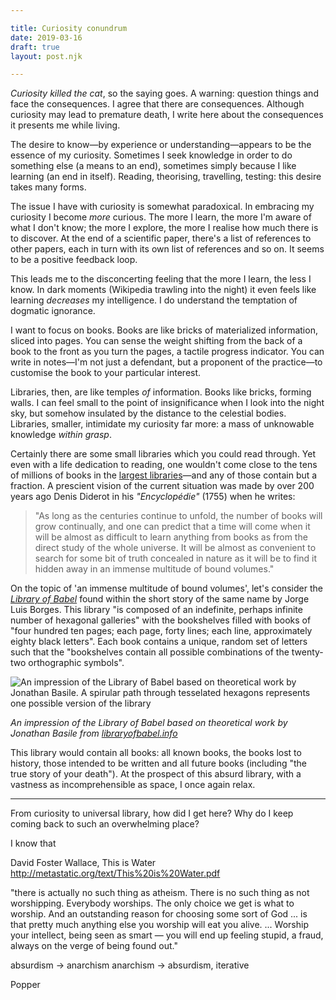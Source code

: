 ```yaml
---

title: Curiosity conundrum
date: 2019-03-16
draft: true
layout: post.njk

---
```


_Curiosity killed the cat_, so the saying goes. A warning: question things and face the consequences. I agree that there are consequences. Although curiosity may lead to premature death, I write here about the consequences it presents me while living.

The desire to know—by experience or understanding—appears to be the essence of my curiosity. Sometimes I seek knowledge in order to do something else (a means to an end), sometimes simply because I like learning (an end in itself). Reading, theorising, travelling, testing: this desire takes many forms.

The issue I have with curiosity is somewhat paradoxical. In embracing my curiosity I become _more_ curious. The more I learn, the more I'm aware of what I don't know; the more I explore, the more I realise how much there is to discover. At the end of a scientific paper, there's a list of references to other papers, each in turn with its own list of references and so on. It seems to be a positive feedback loop.

This leads me to the disconcerting feeling that the more I learn, the less I know. In dark moments (Wikipedia trawling into the night) it even feels like learning _decreases_ my intelligence. I do understand the temptation of dogmatic ignorance.

I want to focus on books. Books are like bricks of materialized information, sliced into pages. You can sense the weight shifting from the back of a book to the front as you turn the pages, a tactile progress indicator. You can write in notes—I'm not just a defendant, but a proponent of the practice—to customise the book to your particular interest. 

Libraries, then, are like temples _of_ information. Books like bricks, forming walls. I can feel small to the point of insignificance when I look into the night sky, but somehow insulated by the distance to the celestial bodies. Libraries, smaller, intimidate my curiosity far more: a mass of unknowable knowledge _within grasp_.

Certainly there are some small libraries which you could read through. Yet even with a life dedication to reading, one wouldn't come close to the tens of millions of books in the [largest libraries](https://en.wikipedia.org/wiki/List_of_largest_libraries)—and any of those contain but a fraction. A prescient vision of the current situation was made by over 200 years ago Denis Diderot in his _"Encyclopédie"_ (1755) when he writes:

> "As long as the centuries continue to unfold, the number of books will grow continually, and one can predict that a time will come when it will be almost as difficult to learn anything from books as from the direct study of the whole universe. It will be almost as convenient to search for some bit of truth concealed in nature as it will be to find it hidden away in an immense multitude of bound volumes."

On the topic of 'an immense multitude of bound volumes', let's consider the _[Library of Babel](https://libraryofbabel.info/Borges/libraryofbabel.pdf)_ found within the short story of the same name by Jorge Luis Borges. This library "is composed of an indefinite, perhaps infinite number of hexagonal galleries" with the bookshelves filled with books of "four hundred ten pages; each page, forty lines; each line, approximately eighty black letters". Each book contains a unique, random set of letters such that the "bookshelves contain all possible combinations of the twenty-two orthographic symbols".

![An impression of the Library of Babel based on theoretical work by Jonathan Basile. A spirular path through tesselated hexagons represents one possible version of the library](../postImages/libraryOfBabel.jpg)

_An impression of the Library of Babel based on theoretical work by Jonathan Basile from [libraryofbabel.info](https://libraryofbabel.info/theory.html)_

This library would contain all books: all known books, the books lost to history, those intended to be written and all future books (including "the true story of your death"). At the prospect of this absurd library, with a vastness as incomprehensible as space, I once again relax.

---

From curiosity to universal library, how did I get here? Why do I keep coming back to such an overwhelming place? 

I know that 


David Foster Wallace, This is Water http://metastatic.org/text/This%20is%20Water.pdf

"there is  actually  no such thing as  atheism. There is no such thing as not worshipping. Everybody worships. The only choice we get is what to worship.  And  an outstanding reason for choosing some sort of God ... is that pretty much anything else you worship will eat you alive. ... Worship your intellect, being seen as smart —  you will end up feeling stupid, a fraud, always on the verge of being found out."


absurdism -> anarchism
anarchism ->  absurdism, iterative

Popper
